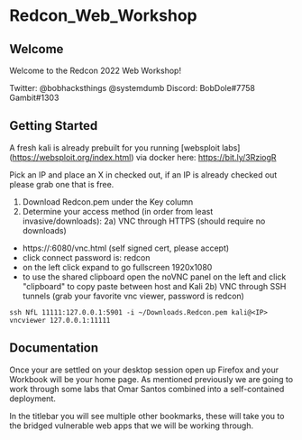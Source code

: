 # Redcon_Web_Workshop

## Welcome

Welcome to the Redcon 2022 Web Workshop!

Twitter: @bobhacksthings @systemdumb
Discord: BobDole#7758 Gambit#1303

## Getting Started

A fresh kali is already prebuilt for you running [websploit labs] (https://websploit.org/index.html) via docker here: https://bit.ly/3RziogR 

Pick an IP and place an X in checked out, if an IP is already checked out please grab one that is free. 

1) Download Redcon.pem under the Key column
2) Determine your access method (in order from least invasive/downloads):
  2a) VNC through HTTPS (should require no downloads)
  -  https://<IP>:6080/vnc.html  (self signed cert, please accept) 
  -  click connect password is: redcon 
  -  on the left click expand to go fullscreen 1920x1080 
  -  to use the shared clipboard open the noVNC panel on the left and click "clipboard" to copy paste between host and Kali
  2b) VNC through SSH tunnels (grab your favorite vnc viewer, password is redcon)
  ``````
  ssh NfL 11111:127.0.0.1:5901 -i ~/Downloads.Redcon.pem kali@<IP>
  vncviewer 127.0.0.1:11111
  ``````
  
## Documentation

Once your are settled on your desktop session open up Firefox and your Workbook will be your home page. As mentioned previously we are going to work through some labs that Omar Santos combined into a self-contained deployment. 

In the titlebar you will see multiple other bookmarks, these will take you to the bridged vulnerable web apps that we will be working through.
